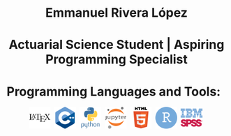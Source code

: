 <div id="header" align="center">
<h1>Emmanuel Rivera López</h1>
</div>

<div id="header" align="center">
<h1>
<b> Actuarial Science Student | Aspiring Programming Specialist </b>
</h1>
</div>

# **Programming Languages and Tools:**
<div align = "center">
  <img src="https://github.com/devicons/devicon/blob/master/icons/latex/latex-original.svg" title="LaTex" alt="LaTex" width="50" height="50"/>&nbsp;
  <img src="https://github.com/devicons/devicon/blob/master/icons/cplusplus/cplusplus-original.svg" title="CPlusPlus" alt="C++" width="50" height="50"/>&nbsp;  
  <img src="https://github.com/devicons/devicon/blob/master/icons/python/python-original-wordmark.svg" title="Python" alt="Py" width="50" height="50"/>&nbsp;
  <img src="https://github.com/devicons/devicon/blob/master/icons/jupyter/jupyter-original-wordmark.svg" title="Jupyter Notebook" alt="JPYNB" width="50" height="50"/>&nbsp;
  <img src="https://github.com/devicons/devicon/blob/master/icons/html5/html5-original-wordmark.svg" title="HTML5" alt="HTML" width="50" height="50"/>&nbsp;
  <img src="https://github.com/devicons/devicon/blob/master/icons/rstudio/rstudio-original.svg" title="R" alt="R" width="50" height="50"/>&nbsp;
  <img src="https://github.com/devicons/devicon/blob/master/icons/spss/spss-original.svg" title="SPSS Statistics" alt="SPSS" width="50" height="50"/>&nbsp;
</div>
